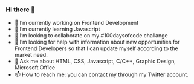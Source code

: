 ### Hi there 👋

- 🔭 I’m currently working on Frontend Development
- 🌱 I’m currently learning Javascript
- 👯 I’m looking to collaborate on my #100daysofcode challange
- 🤔 I’m looking for help with information about new opportunities for Frontend Developers so that I can update myself according to the market need.
- 💬 Ask me about HTML, CSS, Javascript, C/C++, Graphic Design, Microsoft Office
- 📫 How to reach me: you can contact my through my Twitter account.

<!--
**EduCreative/EduCreative** is a ✨ _special_ ✨ repository because its `README.md` (this file) appears on your GitHub profile.

Here are some ideas to get you started:

- 🔭 I’m currently working on ...
- 🌱 I’m currently learning ...
- 👯 I’m looking to collaborate on ...
- 🤔 I’m looking for help with ...
- 💬 Ask me about ...
- 📫 How to reach me: ...
- 😄 Pronouns: ...
- ⚡ Fun fact: ...
-->
